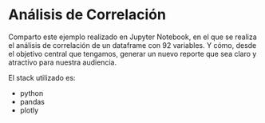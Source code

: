 # Análisis de Correlación 

Comparto este ejemplo realizado en Jupyter Notebook, en el que se realiza el análisis de correlación de un dataframe con 92 variables. Y cómo, desde el objetivo central que tengamos, generar un nuevo reporte que sea claro y atractivo para nuestra audiencia.


El stack utilizado es:
- python
- pandas
- plotly
